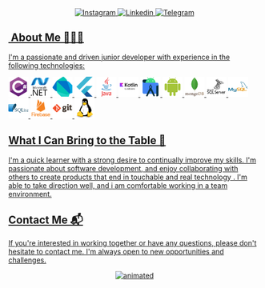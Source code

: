 <div id="badges" align="center">
  <a href="https://www.instagram.com/polgimeno/">
    <img src="https://img.shields.io/badge/Instagram-purple?logo=instagram&logoColor=white&style=for-the-badge" alt="Instagram"/>
  <a href="https://www.linkedin.com">
    <img src="https://img.shields.io/badge/Linkedin-blue?logo=linkedin&logoColor=white&style=for-the-badge" alt="Linkedin"/>
  <a href="https://t.me/pg995">
    <img src="https://img.shields.io/badge/Telegram-9cf?logo=telegram&logoColor=white&style=for-the-badge" alt="Telegram"/>
    
</div>

<h2> About Me 🧑‍💻👋</h2>

I'm a passionate and driven junior developer with experience in the following technologies:

<div>
  <img src="https://github.com/devicons/devicon/blob/master/icons/csharp/csharp-original.svg" title="csharp" alt="c#" width="40" height="40"/>
   <img src="https://github.com/devicons/devicon/blob/master/icons/dot-net/dot-net-original-wordmark.svg" title="dotnet" alt="net" width="40" height="40"/>
  <img src="https://github.com/devicons/devicon/blob/master/icons/dart/dart-original.svg" title="Dart" alt="Dart" width="40" height="40"/>
  <img src="https://github.com/devicons/devicon/blob/master/icons/flutter/flutter-original.svg" title="Flutter" alt="flutter" width="40" height="40"/>
  <img src="https://github.com/devicons/devicon/blob/master/icons/java/java-original-wordmark.svg" title="Java" alt="java" width="40" height="40"/>
  <img src="https://github.com/devicons/devicon/blob/master/icons/kotlin/kotlin-original-wordmark.svg" title="Kotlin" alt="kotlin" width="40" height="40"/>
  <img src="https://github.com/devicons/devicon/blob/master/icons/androidstudio/androidstudio-original.svg" title="Android Studio" alt="AndroidStudio" width="40" height="40"/>
  <img src="https://github.com/devicons/devicon/blob/master/icons/android/android-original.svg" title="Android" alt="Android" width="40" height="40"/>
  <img src="https://github.com/devicons/devicon/blob/master/icons/mongodb/mongodb-original-wordmark.svg" title="Mongodb" alt="Mongo" width="40" height="40"/>
  <img src="https://github.com/devicons/devicon/blob/master/icons/microsoftsqlserver/microsoftsqlserver-plain-wordmark.svg" title="SQLServer" alt="MSSql" width="40" height="40"/>
  <img src="https://github.com/devicons/devicon/blob/master/icons/mysql/mysql-original-wordmark.svg" title="MySql" alt="MYSQL" width="40" height="40"/>
  <img src="https://github.com/devicons/devicon/blob/master/icons/sqlite/sqlite-original-wordmark.svg" title="SqLite" alt="sqlite" width="40" height="40"/>
  <img src="https://github.com/devicons/devicon/blob/master/icons/firebase/firebase-plain-wordmark.svg" title="Firebase" alt="firebase" width="40" height="40"/>
  <img src="https://github.com/devicons/devicon/blob/master/icons/git/git-original-wordmark.svg" title="Git" alt="git" width="40" height="40"/>
  <img src="https://github.com/devicons/devicon/blob/master/icons/linux/linux-original.svg" title="Linux" alt="linux" width="40" height="40"/>
</div>


<h2>What I Can Bring to the Table 💪</h2>

I'm a quick learner with a strong desire to continually improve my skills. I'm passionate about software development, and enjoy collaborating with others to create products that end in touchable and real technology . I'm able to take direction well, and i am comfortable working in a team environment.

<h2>Contact Me 📬</h2>

If you're interested in working together or have any questions, please don't hesitate to contact me. I'm always open to new opportunities and challenges.


<p align="center">
  <img src="https://i.makeagif.com/media/8-17-2015/ow6u2T.gif" alt="animated" />
</p>
